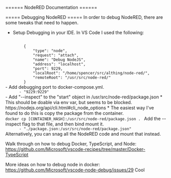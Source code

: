 ====== NodeRED Documentation ======

===== Debugging NodeRED =====
In order to debug NodeRED, there are some tweaks that need to happen.
  - Setup Debugging in your IDE. In VS Code I used the following: 
<code>
        {
            "type": "node",
            "request": "attach",
            "name": "Debug NodeJS",
            "address": "localhost",
            "port": 9229, 
            "localRoot": "/home/spencer/src/althing/node-red/",
            "remoteRoot": "/usr/src/node-red/"
        }
</code>
  - Add debugging port to docker-compose.yml. 
<code>
      - "9229:9229"
</code>
  - Add "--inspect" to the "start" object in /usr/src/node-red/package.json
    * This should be doable via env var, but seems to be blocked. https://nodejs.org/api/cli.html#cli_node_options
    * The easiest way I've found to do this is copy the package from the container. <code>
docker cp [CONTAINER_HASH]:/usr/src/node-red/package.json . </code> 
Add the --inspect flag to that file, and then bind mount it. <code>
      - "./package.json:/usr/src/node-red/package.json"
</code>
Alternatively, you can snag all the NodeRED code and mount that instead. 




Walk through on how to  debug Docker, TypeScript, and Node:
https://github.com/Microsoft/vscode-recipes/tree/master/Docker-TypeScript

More ideas on how to debug node in docker:
https://github.com/Microsoft/vscode-node-debug/issues/29
Cool

